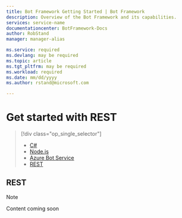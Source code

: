 ```yaml
---
title: Bot Framework Getting Started | Bot Framework
description: Overview of the Bot Framework and its capabilities.
services: service-name
documentationcenter: BotFramework-Docs
author: RobStand
manager: manager-alias

ms.service: required
ms.devlang: may be required
ms.topic: article
ms.tgt_pltfrm: may be required
ms.workload: required
ms.date: mm/dd/yyyy
ms.author: rstand@microsoft.com

---
```

# Get started with REST
> [!div class="op_single_selector"]
> * [C#](bot-framework-dotnet-getstarted.md)
> * [Node.js](bot-framework-nodejs-getstarted.md)
> * [Azure Bot Service](bot-framework-azure-getstarted.md)
> * [REST](bot-framework-rest-getstarted.md)
>

## REST
> [!NOTE]
> Content coming soon

